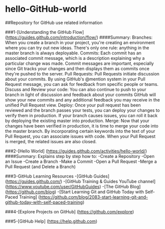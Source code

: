 # hello-GitHub-world
##Repository for GitHub use related information

###1-[Understanding the GitHub Flow] (https://guides.github.com/introduction/flow/)
  ####Summary:
    Branches:
      When you create a branch in your project, you're creating an environment where you can try out new ideas.
      There's only one rule: anything in the master branch is always deployable.
    Commits:
      Each commit has an associated commit message, which is a description explaining why a particular change was
      made.
      Commit messages are important, especially since Git tracks your changes and then displays them as commits once
      they're pushed to the server.
    Pull Requests:
      Pull Requests initiate discussion about your commits.
      By using GitHub's @mention system in your Pull Request message, you can ask for feedback from specific people or
      teams.
    Discuss and Review your code:
      You can also continue to push to your branch in light of discussion and feedback about your commits
      GitHub will show your new commits and any additional feedback you may receive in the unified Pull Request view.
    Deploy:
      Once your pull request has been reviewed and the branch passes your tests, you can deploy your changes to verify
      them in production. If your branch causes issues, you can roll it back by deploying the existing master into
      production.
    Merge: 
    Now that your changes have been verified in production, it is time to merge your code into the master branch.
    By incorporating certain keywords into the text of your Pull Request, you can associate issues with code. When
    your Pull Request is merged, the related issues are also closed.
    
###2-[Hello World] (https://guides.github.com/activities/hello-world/)
  ####Summary:
    Explains step by step how to: 
      -Create a Repository
      -Open an Issue
      -Create a Branch
      -Make a Commit
      -Open a Pull Request
      -Merge a Pull Request (and Delete a Branch)
    
###3-GitHub Learning Resources 
    -[GitHub Guides] (https://guides.github.com/)
    -[GitHub Training & Guides YouTube channel] (https://www.youtube.com/user/GitHubGuides)
    -[The GitHub Blog] (https://github.com/blog)
    -[Start Learning Git and GitHub Today with Self-Paced Training] (https://github.com/blog/2083-start-learning-git-and-github-today-with-self-paced-training)
    
###4-[Explore Projects on GitHub] (https://github.com/explore)
  
###5-[GitHub Help] (https://help.github.com)
  
